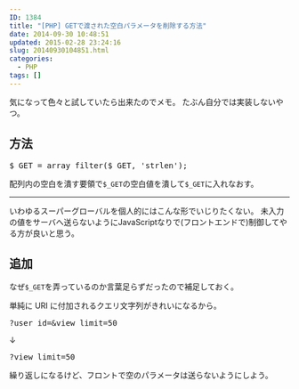 ```yaml
---
ID: 1384
title: "[PHP] GETで渡された空白パラメータを削除する方法"
date: 2014-09-30 10:48:51
updated: 2015-02-28 23:24:16
slug: 20140930104851.html
categories:
  - PHP
tags: []
---
```


気になって色々と試していたら出来たのでメモ。
たぶん自分では実装しないやつ。

<!--more-->
<h2>方法</h2>
<pre class="linenums php">$_GET = array_filter($_GET, &#039;strlen&#039;);</pre>
配列内の空白を潰す要領で<code>$_GET</code>の空白値を潰して<code>$_GET</code>に入れなおす。
<hr>
いわゆるスーパーグローバルを個人的にはこんな形でいじりたくない。
未入力の値をサーバへ送らないようにJavaScriptなりで(フロントエンドで)制御してやる方が良いと思う。

<h2>追加</h2>
なぜ<code>$_GET</code>を弄っているのか言葉足らずだったので補足しておく。

単純に URI に付加されるクエリ文字列がきれいになるから。

<pre>?user_id=&view_limit=50</pre>

↓

<pre>?view_limit=50</pre>

繰り返しになるけど、フロントで空のパラメータは送らないようにしよう。
